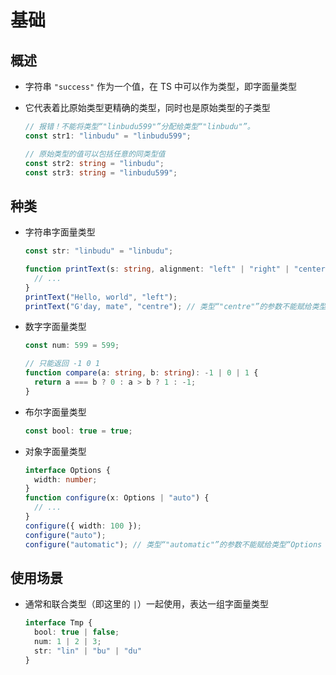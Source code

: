 # 基础

## 概述

  - 字符串 `"success"` 作为一个值，在 TS 中可以作为类型，即字面量类型
  - 它代表着比原始类型更精确的类型，同时也是原始类型的子类型

    ```typescript
    // 报错！不能将类型“"linbudu599"”分配给类型“"linbudu"”。
    const str1: "linbudu" = "linbudu599";

    // 原始类型的值可以包括任意的同类型值
    const str2: string = "linbudu";
    const str3: string = "linbudu599";
    ```

## 种类

  - 字符串字面量类型

    ```typescript
    const str: "linbudu" = "linbudu";

    function printText(s: string, alignment: "left" | "right" | "center") {
      // ...
    }
    printText("Hello, world", "left");
    printText("G'day, mate", "centre"); // 类型“"centre"”的参数不能赋给类型“"left" | "right" | "center"”的参数
    ```

  - 数字字面量类型

    ```typescript
    const num: 599 = 599;

    // 只能返回 -1 0 1
    function compare(a: string, b: string): -1 | 0 | 1 {
      return a === b ? 0 : a > b ? 1 : -1;
    }
    ```

  - 布尔字面量类型

    ```typescript
    const bool: true = true;
    ```

  - 对象字面量类型

    ```typescript
    interface Options {
      width: number;
    }
    function configure(x: Options | "auto") {
      // ...
    }
    configure({ width: 100 });
    configure("auto");
    configure("automatic"); // 类型“"automatic"”的参数不能赋给类型“Options | "auto"”的参数
    ```

## 使用场景

  - 通常和联合类型（即这里的 `|`）一起使用，表达一组字面量类型

    ```typescript
    interface Tmp {
      bool: true | false;
      num: 1 | 2 | 3;
      str: "lin" | "bu" | "du"
    }
    ```
